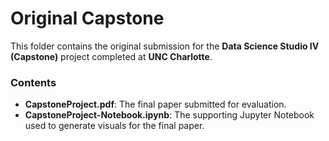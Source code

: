 # Original Capstone

This folder contains the original submission for the **Data Science Studio IV (Capstone)** project completed at **UNC Charlotte**.  

### Contents
- **CapstoneProject.pdf**: The final paper submitted for evaluation.  
- **CapstoneProject-Notebook.ipynb**: The supporting Jupyter Notebook used to generate visuals for the final paper.

